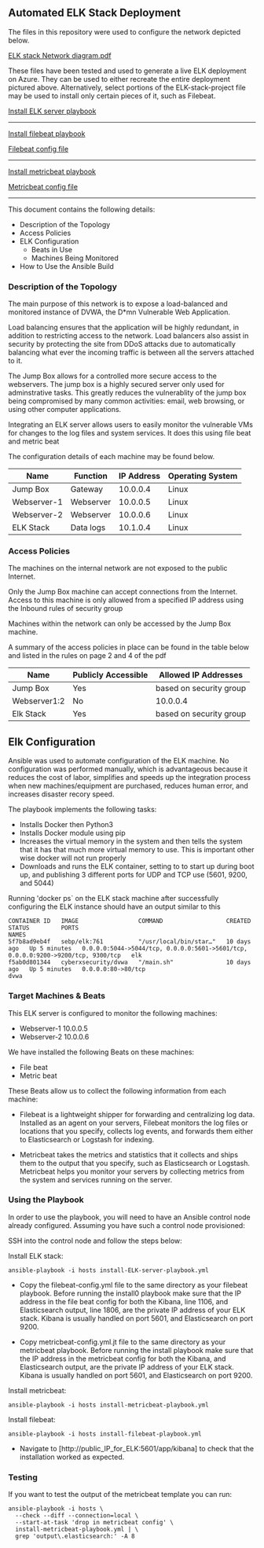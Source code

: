 ## Automated ELK Stack Deployment

The files in this repository were used to configure the network depicted below.

[ELK stack Network diagram.pdf](Network.w_.ELK.stack.drawio.pdf)

These files have been tested and used to generate a live ELK deployment on Azure. They can be used to either recreate the entire deployment pictured above. Alternatively, select portions of the ELK-stack-project file may be used to install only certain pieces of it, such as Filebeat.

[Install ELK server playbook](install-ELK-server-playbook.yml)

___
[Install filebeat playbook](install-filebeat-playbook.yml)

[Filebeat config file](filebeat-config.yml)

____
[Install metricbeat playbook](install-metricbeat-playbook.yml)

[Metricbeat config file](metricbeat-config.yml)
____
This document contains the following details:
- Description of the Topology
- Access Policies
- ELK Configuration
  - Beats in Use
  - Machines Being Monitored
- How to Use the Ansible Build


### Description of the Topology

The main purpose of this network is to expose a load-balanced and monitored instance of DVWA, the D*mn Vulnerable Web Application.

Load balancing ensures that the application will be highly redundant, in addition to restricting access to the network.  Load balancers also assist in security by protecting the site from DDoS attacks due to automatically balancing what ever the incoming traffic is between all the servers attached to it.

The Jump Box allows for a controlled more secure access to the webservers.  The jump box is a highly secured server only used for adminstrative tasks.  This greatly reduces the vulnerablity of the jump box being compromised by many common activities: email, web browsing, or using other computer applications.

Integrating an ELK server allows users to easily monitor the vulnerable VMs for changes to the log files and system services.  It does this using file beat and metric beat

The configuration details of each machine may be found below.

| Name            | Function  | IP Address | Operating System |
|-----------------|---------- |------------|------------------|
| Jump Box        | Gateway   | 10.0.0.4   | Linux            |
| Webserver-1     | Webserver | 10.0.0.5   | Linux            |
| Webserver-2     | Webserver | 10.0.0.6   | Linux            |
| ELK Stack       | Data logs | 10.1.0.4   | Linux            |

### Access Policies

The machines on the internal network are not exposed to the public Internet.

Only the Jump Box machine can accept connections from the Internet. Access to this machine is only allowed from a specified IP address using the Inbound rules of security group

Machines within the network can only be accessed by the Jump Box machine.

A summary of the access policies in place can be found in the table below and listed in the rules on page 2 and 4 of the pdf

| Name         | Publicly Accessible | Allowed IP Addresses     |
|--------------|---------------------|--------------------------|
| Jump Box     | Yes                 | based on security group  |
| Webserver1:2 | No                  | 10.0.0.4                 |
| Elk Stack    | Yes                 | based on security group  |

## Elk Configuration

Ansible was used to automate configuration of the ELK machine. No configuration was performed manually, which is advantageous because it reduces the cost of labor, simplifies and speeds up the integration process when new machines/equipment are purchased, reduces human error, and increases disaster recory speed.

The playbook implements the following tasks:
- Installs Docker then Python3
- Installs Docker module using pip
- Increases the virtual memory in the system and then tells the system that it has that much more virtual memory to use.   This is important other wise docker will not run properly
- Downloads and runs the ELK container, setting to to start up during boot up, and publishing 3 different ports for UDP and TCP use (5601, 9200, and 5044)

Running 'docker ps` on the ELK stack machine after successfully configuring the ELK instance should have an output similar to this
```
CONTAINER ID   IMAGE                 COMMAND                  CREATED       STATUS         PORTS                                                                             NAMES
5f7b8ad9eb4f   sebp/elk:761          "/usr/local/bin/star…"   10 days ago   Up 5 minutes   0.0.0.0:5044->5044/tcp, 0.0.0.0:5601->5601/tcp, 0.0.0.0:9200->9200/tcp, 9300/tcp   elk
f5ab0d801344   cyberxsecurity/dvwa   "/main.sh"               10 days ago   Up 5 minutes   0.0.0.0:80->80/tcp                                                                 dvwa
```

### Target Machines & Beats
This ELK server is configured to monitor the following machines:
- Webserver-1 10.0.0.5
- Webserver-2 10.0.0.6

We have installed the following Beats on these machines:
- File beat
- Metric beat

These Beats allow us to collect the following information from each machine:

- Filebeat is a lightweight shipper for forwarding and centralizing log data. Installed as an agent on your servers, Filebeat monitors the log files or locations that you specify, collects log events, and forwards them either to Elasticsearch or Logstash for indexing.

- Metricbeat takes the metrics and statistics that it collects and ships them to the output that you specify, such as Elasticsearch or Logstash. Metricbeat helps you monitor your servers by collecting metrics from the system and services running on the server.

### Using the Playbook
In order to use the playbook, you will need to have an Ansible control node already configured. Assuming you have such a control node provisioned:

SSH into the control node and follow the steps below:

Install ELK stack:

    ansible-playbook -i hosts install-ELK-server-playbook.yml

- Copy the filebeat-config.yml file to the same directory as your filebeat playbook. Before running the install0 playbook make sure that the IP address in the file beat config for both the Kibana, line 1106, and Elasticsearch output, line 1806, are the private IP address of your ELK stack. Kibana is usually handled on port 5601, and Elasticsearch on port 9200.

 - Copy metricbeat-config.yml.jt file to the same directory as your metricbeat playbook. Before running the install playbook make sure that the IP address in the metricbeat config for both the Kibana, and Elasticsearch output, are the private IP address of your ELK stack. Kibana is usually handled on port 5601, and Elasticsearch on port 9200.

Install metricbeat:

    ansible-playbook -i hosts install-metricbeat-playbook.yml

Install filebeat:

    ansible-playbook -i hosts install-filebeat-playbook.yml


- Navigate to [http://public_IP_for_ELK:5601/app/kibana] to check that the installation worked as expected.

### Testing

If you want to test the output of the metricbeat template you can run:

    ansible-playbook -i hosts \
      --check --diff --connection=local \
      --start-at-task 'drop in metricbeat config' \
      install-metricbeat-playbook.yml | \
      grep 'output\.elasticsearch:' -A 8
